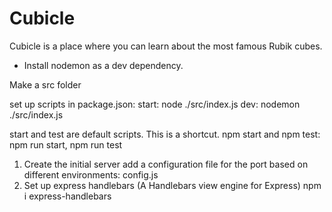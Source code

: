 # Cubicle

Cubicle is a place where you can learn about the most famous Rubik cubes.

- Install nodemon as a dev dependency.

Make a src folder

set up scripts in package.json:
start: node ./src/index.js
dev: nodemon ./src/index.js

start and test are default scripts. This is a shortcut.
npm start and npm test: npm run start, npm run test

1. Create the initial server
   add a configuration file for the port based on different environments: config.js
2. Set up express handlebars (A Handlebars view engine for Express)
   npm i express-handlebars
